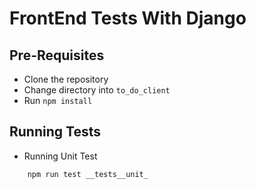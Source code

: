 # FrontEnd Tests With Django

## Pre-Requisites
- Clone the repository
- Change directory into `to_do_client`
- Run `npm install`

## Running Tests

- Running Unit Test
```bash
    npm run test __tests__unit_
```